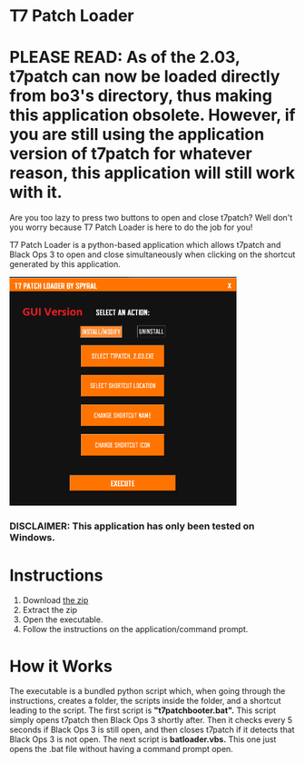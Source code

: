 # T7 Patch Loader

# PLEASE READ: As of the 2.03, t7patch can now be loaded directly from bo3's directory, thus making this application obsolete. However, if you are still using the application version of t7patch for whatever reason, this application will still work with it.

Are you too lazy to press two buttons to open and close t7patch? Well don't you worry because T7 Patch Loader is here to do the job for you!

T7 Patch Loader is a python-based application which allows t7patch and Black Ops 3 to open and close simultaneously when clicking on the shortcut generated by this application.

<img src="/guiscreenshot.png" width="400" >

### DISCLAIMER: This application has only been tested on Windows.

# Instructions
1. Download [the zip](https://github.com/notspyral/t7patchloader/releases/tag/Current)
2. Extract the zip 
3. Open the executable.
4. Follow the instructions on the application/command prompt.

# How it Works

The executable is a bundled python script which, when going through the instructions, creates a folder, the scripts inside the folder, and a shortcut leading to the script. The first script is **"t7patchbooter.bat".** This script simply opens t7patch then Black Ops 3 shortly after. Then it checks every 5 seconds if Black Ops 3 is still open, and then closes t7patch if it detects that Black Ops 3 is not open. The next script is **batloader.vbs.** This one just opens the .bat file without having a command prompt open.
